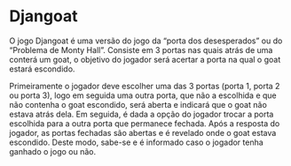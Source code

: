 # Djangoat

O jogo Djangoat é uma versão do jogo da “porta dos desesperados” ou do “Problema de Monty Hall”. Consiste em 3 portas nas quais atrás de uma conterá um goat, o objetivo do jogador será acertar a porta na qual o goat estará escondido.
  
Primeiramente o jogador deve escolher uma das 3 portas (porta 1, porta 2 ou porta 3), logo em seguida uma outra porta, que não a escolhida e que não contenha o goat escondido, será aberta e indicará que o goat não estava atrás dela. Em seguida, é dada a opção do jogador trocar a porta escolhida para a outra porta que permanece fechada. Após a resposta do jogador, as portas fechadas são abertas e é revelado onde o goat estava escondido. Deste modo, sabe-se e é informado caso o jogador tenha ganhado o jogo ou não.

